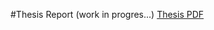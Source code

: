 #Thesis Report (work in progres...)
<a href="/thesis_report/main.pdf" target="_blank">Thesis PDF</a>
